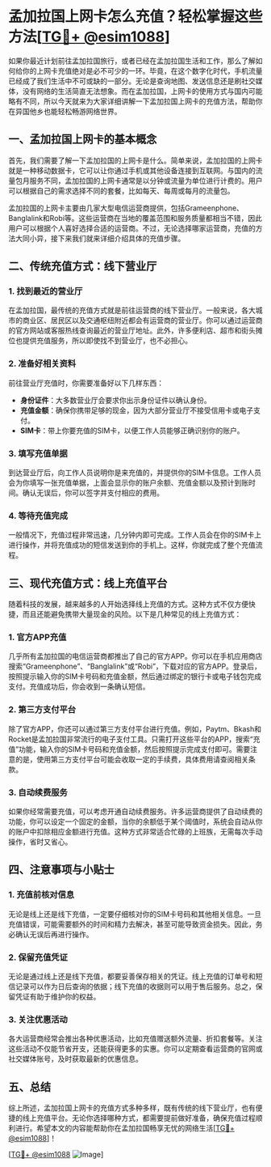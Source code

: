 # 孟加拉国上网卡怎么充值？轻松掌握这些方法[[TG💪+ @esim1088](https://t.me/s/esim1088)]

如果你最近计划前往孟加拉国旅行，或者已经在孟加拉国生活和工作，那么了解如何给你的上网卡充值绝对是必不可少的一环。毕竟，在这个数字化时代，手机流量已经成了我们生活中不可或缺的一部分。无论是查询地图、发送信息还是刷社交媒体，没有网络的生活简直无法想象。而在孟加拉国，上网卡的使用方式与国内可能略有不同，所以今天就来为大家详细讲解一下孟加拉国上网卡的充值方法，帮助你在异国他乡也能轻松畅游网络世界。

## 一、孟加拉国上网卡的基本概念

首先，我们需要了解一下孟加拉国的上网卡是什么。简单来说，孟加拉国的上网卡就是一种移动数据卡，它可以让你通过手机或其他设备连接到互联网。与国内的流量包月服务不同，孟加拉国的上网卡通常是以分钟或流量为单位进行计费的。用户可以根据自己的需求选择不同的套餐，比如每天、每周或每月的流量包。

孟加拉国的上网卡主要由几家大型电信运营商提供，包括Grameenphone、Banglalink和Robi等。这些运营商在当地的覆盖范围和服务质量都相当不错，因此用户可以根据个人喜好选择合适的运营商。不过，无论选择哪家运营商，充值的方法大同小异，接下来我们就来详细介绍具体的充值步骤。

## 二、传统充值方式：线下营业厅

### 1. 找到最近的营业厅

在孟加拉国，最传统的充值方式就是前往运营商的线下营业厅。一般来说，各大城市的商业区、居民区以及交通枢纽附近都会有运营商的营业厅。你可以通过运营商的官方网站或客服热线查询最近的营业厅地址。此外，许多便利店、超市和街头摊位也提供充值服务，所以即使找不到营业厅，也不必担心。

### 2. 准备好相关资料

前往营业厅充值时，你需要准备好以下几样东西：
- **身份证件**：大多数营业厅会要求你出示身份证件以确认身份。
- **充值金额**：确保你携带足够的现金，因为大部分营业厅不接受信用卡或电子支付。
- **SIM卡**：带上你要充值的SIM卡，以便工作人员能够正确识别你的账户。

### 3. 填写充值单据

到达营业厅后，向工作人员说明你是来充值的，并提供你的SIM卡信息。工作人员会为你填写一张充值单据，上面会显示你的账户余额、充值金额以及预计到账时间。确认无误后，你可以签字并支付相应的费用。

### 4. 等待充值完成

一般情况下，充值过程非常迅速，几分钟内即可完成。工作人员会在你的SIM卡上进行操作，并将充值成功的短信发送到你的手机上。这样，你就完成了整个充值流程。

## 三、现代充值方式：线上充值平台

随着科技的发展，越来越多的人开始选择线上充值的方式。这种方式不仅方便快捷，而且还能避免携带大量现金的风险。以下是几种常见的线上充值方式：

### 1. 官方APP充值

几乎所有孟加拉国的电信运营商都推出了自己的官方APP。你可以在手机应用商店搜索“Grameenphone”、“Banglalink”或“Robi”，下载对应的官方APP。登录后，按照提示输入你的SIM卡号码和充值金额，然后通过绑定的银行卡或电子钱包完成支付。充值成功后，你会收到一条确认短信。

### 2. 第三方支付平台

除了官方APP，你还可以通过第三方支付平台进行充值。例如，Paytm、Bkash和Rocket是孟加拉国非常流行的电子支付工具。只需打开这些平台的APP，搜索“充值”功能，输入你的SIM卡号码和充值金额，然后按照提示完成支付即可。需要注意的是，使用第三方支付平台可能会收取一定的手续费，具体费用请查阅相关条款。

### 3. 自动续费服务

如果你经常需要充值，可以考虑开通自动续费服务。许多运营商提供了自动续费的功能，你可以设定一个固定的金额，当你的余额低于某个阈值时，系统会自动从你的账户中扣除相应金额进行充值。这种方式非常适合忙碌的上班族，无需每次手动操作，省时又省心。

## 四、注意事项与小贴士

### 1. 充值前核对信息

无论是线上还是线下充值，一定要仔细核对你的SIM卡号码和其他相关信息。一旦充值错误，可能需要额外的时间和精力去解决，甚至可能导致资金损失。因此，务必确认无误后再进行操作。

### 2. 保留充值凭证

无论是通过线上还是线下充值，都要妥善保存相关的凭证。线上充值的订单号和短信记录可以作为日后查询的依据；线下充值的收据则可以用于售后服务。总之，保留凭证有助于维护你的权益。

### 3. 关注优惠活动

各大运营商经常会推出各种优惠活动，比如充值赠送额外流量、折扣套餐等。关注这些活动不仅能节省开支，还能获得更多的实惠。你可以定期查看运营商的官网或社交媒体账号，及时获取最新的优惠信息。

## 五、总结

综上所述，孟加拉国上网卡的充值方式多种多样，既有传统的线下营业厅，也有便捷的线上充值平台。无论你选择哪种方式，都需要提前做好准备，确保充值过程顺利进行。希望本文的内容能帮助你在孟加拉国畅享无忧的网络生活[[TG💪+ @esim1088](https://t.me/s/esim1088)]！

[[TG💪+ @esim1088](https://t.me/s/esim1088) ![Image](https://i.postimg.cc/4NQfJmqS/Snipaste-2025-05-13-00-14-12.png)]
